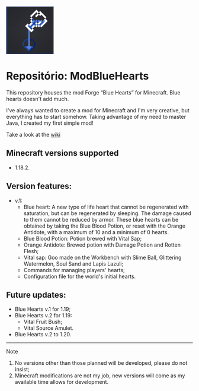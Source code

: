 ![Blue Hearts Logo](https://github.com/antth-Luca/ModBlueHearts/blob/v1.0-mc1.18.2/projeto/BlueHearts/src/main/resources/logo.png)
 
 # Repositório: ModBlueHearts

This repository houses the mod Forge “Blue Hearts” for Minecraft. Blue hearts doesn't add much. 

I've always wanted to create a mod for Minecraft and I'm very creative, but everything has to start somehow. Taking advantage of my need to master Java, I created my first simple mod!

Take a look at the [wiki](https://github.com/antth-Luca/ModBlueHearts/wiki)

## Minecraft versions supported
* 1.18.2.

## Version features:
* v.1:
    * Blue heart: A new type of life heart that cannot be regenerated with saturation, but can be regenerated by sleeping. The damage caused to them cannot be reduced by armor. These blue hearts can be obtained by taking the Blue Blood Potion, or reset with the Orange Antidote, with a maximum of 10 and a minimum of 0 hearts.
    * Blue Blood Potion: Potion brewed with Vital Sap;
    * Orange Antidote: Brewed potion with Damage Potion and Rotten Flesh;
    * Vital sap: Goo made on the Workbench with Slime Ball, Glittering Watermelon, Soul Sand and Lapis Lazuli;
    * Commands for managing players' hearts;
    * Configuration file for the world's initial hearts.

## Future updates:
* Blue Hearts v.1 for 1.19;
* Blue Hearts v.2 for 1.19:
    * Vital Fruit Bush;
    * Vital Source Amulet.
* Blue Hearts v.2 to 1.20.

---

> [!NOTE]
> 1. No versions other than those planned will be developed, please do not insist;
> 2. Minecraft modifications are not my job, new versions will come as my available time allows for development.
